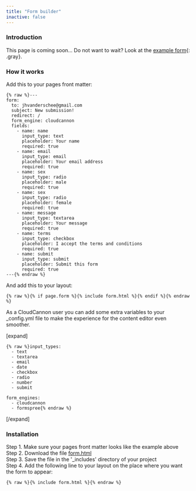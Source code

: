 ```yaml
---
title: "Form builder"
inactive: false
---
```


### Introduction

This page is coming soon... Do not want to wait? Look at the [example form](/contact){: .gray}.


### How it works

Add this to your pages front matter:

```
{% raw %}---
form:
  to: jhvanderschee@gmail.com
  subject: New submission!
  redirect: /
  form_engine: cloudcannon
  fields: 
    - name: name
      input_type: text
      placeholder: Your name
      required: true
    - name: email
      input_type: email
      placeholder: Your email address
      required: true
    - name: sex
      input_type: radio
      placeholder: male
      required: true
    - name: sex
      input_type: radio
      placeholder: female
      required: true
    - name: message
      input_type: textarea
      placeholder: Your message
      required: true
    - name: terms
      input_type: checkbox
      placeholder: I accept the terms and conditions
      required: true
    - name: submit
      input_type: submit
      placeholder: Submit this form
      required: true
---{% endraw %}
```

And add this to your layout:

```
{% raw %}{% if page.form %}{% include form.html %}{% endif %}{% endraw %}
```

As a CloudCannon user you can add some extra variables to your _config.yml file to make the experience for the content editor even smoother.

[expand]

```
{% raw %}input_types:
  - text
  - textarea
  - email
  - date
  - checkbox
  - radio
  - number
  - submit

form_engines:
  - cloudcannon
  - formspree{% endraw %}
```

[/expand]

### Installation

Step 1. Make sure your pages front matter looks like the example above<br>
Step 2. Download the file [form.html](https://raw.githubusercontent.com/jhvanderschee/jekyllcodex/gh-pages/_includes/form.html)<br>
Step 3. Save the file in the '_includes' directory of your project<br>
Step 4. Add the following line to your layout on the place where you want the form to appear:

```
{% raw %}{% include form.html %}{% endraw %}
```